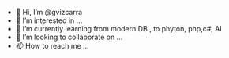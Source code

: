 - 👋 Hi, I’m @gvizcarra
- 👀 I’m interested in ...
- 🌱 I’m currently learning from modern DB , to phyton, php,c#, AI
- 💞️ I’m looking to collaborate on ...
- 📫 How to reach me ...

<!---
gvizcarra/gvizcarra is a ✨ special ✨ repository because its `README.md` (this file) appears on your GitHub profile.
You can click the Preview link to take a look at your changes.
--->
